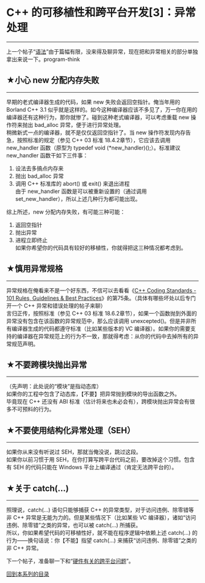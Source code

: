 # C++ 的可移植性和跨平台开发[3]：异常处理 

-----

 上一个帖子“[语法](https://program-think.blogspot.com/2009/01/cxx-cross-platform-develop-2-language.html)”由于篇幅有限，没来得及聊异常，现在把和异常相关的部分单独拿出来说一下。program-think  
   
   
 ## ★小心 new 分配内存失败
--------------

  
 早期的老式编译器生成的代码，如果 new 失败会返回空指针。俺当年用的 Borland C++ 3.1 似乎就是这样的。如今这种编译器应该不多见了，万一你在用的编译器还有这种行为，那你就惨了。碰到这种老式编译器，可以考虑重载 new 操作符来抛出 bad\_alloc 异常，便于进行异常处理。  
 稍微新式一点的编译器，就不是仅仅返回空指针了。当 new 操作符发现内存告急，按照标准的规定（参见 C++ 03 标准 18.4.2章节），它应该去调用 new\_handler 函数（原型为 typedef void (*new\_handler)();）。标准建议 new\_handler 函数干如下三件事：  
 1. 设法去多搞点内存来  
 2. 抛出 bad\_alloc 异常  
 3. 调用 C++ 标准库的 abort() 或 exit() 来退出进程  
 由于 new\_handler 函数是可以被重新设置的（通过调用 set\_new\_handler），所以上述几种行为都可能出现。  
   
 综上所述，new 分配内存失败，有可能三种可能：  
 1. 返回空指针  
 2. 抛出异常  
 3. 进程立即终止  
 如果你希望你的代码具有较好的移植性，你就得把这三种情况都考虑到。  
   
   
 ## ★慎用异常规格
-------

  
 异常规格在俺看来不是一个好东西，不信可以去看看《[C++ Coding Standards - 101 Rules, Guidelines & Best Practices](https://program-think.blogspot.com/2009/01/cxx-coding-standards-101-rules.html)》的第75条。（具体有哪些坏处以后专门开一个 C++ 异常和错误处理的帖子来聊）  
 言归正传，按照标准（参见 C++ 03 标准 18.6.2章节），如果一个函数抛到外面的异常没有包含在该函数的异常规范中，那么应该调用 unexcepted()。但是并非所有编译器生成的代码都遵守标准（比如某些版本的 VC 编译器）。如果你的需要支持的编译器在异常规范上的行为不一致，那就得考虑：从你的代码中去掉所有的异常规范声明。  
   
   
 ## ★不要跨模块抛出异常
----------

  
 （先声明：此处说的“模块”是指动态库）  
 如果你的工程中包含了动态库，【不要】把异常抛到模块的导出函数之外。  
 毕竟现在 C++ 还没有 ABI 标准（估计将来也未必会有），跨模块抛出异常会有很多不可预料的行为。  
   
   
 ## ★不要使用结构化异常处理（SEH）
-----------------

  
 如果你从来没有听说过 SEH，那就当俺没说，跳过这段。  
 如果你以前习惯于用 SEH，在你打算写跨平台代码之前，要改掉这个习惯。包含有 SEH 的代码只能在 Windows 平台上编译通过（肯定无法跨平台的）。  
   
   
 ## ★关于 catch(...)
--------------

  
 照理说，catch(...) 语句只能够捕获 C++ 的异常类型，对于访问违例、除零错等非 C++ 异常是无能为力的。但是某些情况下（比如某些 VC 编译器），诸如“访问违例、除零错”之类的异常，也可以被 catch(...) 所捕获。  
 所以，你如果希望代码的可移植性好，就不能在程序逻辑中依赖上述 catch(...) 的行为——换句话说：你【不能】指望 catch(...) 来捕获“访问违例、除零错”之类的非 C++ 异常。  
   
 下一个帖子，准备聊一下和“[硬件有关的跨平台问题](https://program-think.blogspot.com/2009/01/cxx-cross-platform-develop-4-hardware.html)”。  
   
   
 [回到本系列的目录](https://program-think.blogspot.com/2009/01/cxx-cross-platform-develop-0-overview.html#index) 